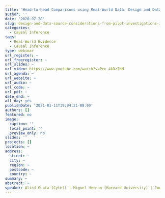```yaml
---
title: 'Head-to-head Comparisons using Real-World Data: Design and Data Source Considerations from Pilot Investigations in Cardiovascular Disease'
author: ''
date: '2020-07-28'
slug: design-and-data-source-considerations-from-pilot-investigations-in-cardiovascular-disease
categories:
  - Causal Inference
tags:
  - Real-World Evidence
  - Causal Inference
type: webinar
url_register: ~
url_freeregister: ~
url_slides: ~
url_video: https://www.youtube.com/watch?v=Pco_4kDzIhM
url_agenda: ~
url_website: ~
url_audio: ~
url_code: ~
url_pdf: ~
date_end: ~
all_day: yes
publishDate: '2021-03-11T19:04:21-08:00'
authors: []
featured: no
image:
  caption: ''
  focal_point: ''
  preview_only: no
slides: ''
projects: []
location: ~
address:
  street: ~
  city: ~
  region: ~
  postcode: ~
  country: ~
summary: ~
abstract: ~
speaker: Alind Gupta (Cytel) | Miguel Hernan (Harvard University) | Judsen Schneider (Nashville Biosciences)
---
```

<!--more-->
